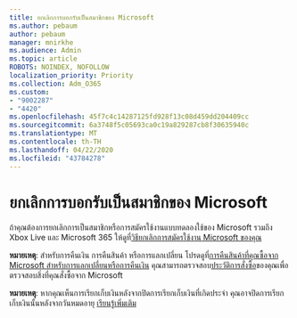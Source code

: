 ```yaml
---
title: ยกเลิกการบอกรับเป็นสมาชิกของ Microsoft
ms.author: pebaum
author: pebaum
manager: mnirkhe
ms.audience: Admin
ms.topic: article
ROBOTS: NOINDEX, NOFOLLOW
localization_priority: Priority
ms.collection: Adm_O365
ms.custom:
- "9002287"
- "4420"
ms.openlocfilehash: 45f7c4c14287125fd928f13c08d459dd204409cc
ms.sourcegitcommit: 6a3748f5c05693ca0c19a829287cb8f30635940c
ms.translationtype: MT
ms.contentlocale: th-TH
ms.lasthandoff: 04/22/2020
ms.locfileid: "43784278"
---
```

# <a name="cancel-microsoft-subscription"></a>ยกเลิกการบอกรับเป็นสมาชิกของ Microsoft

ถ้าคุณต้องการยกเลิกการเป็นสมาชิกหรือการสมัครใช้งานแบบทดลองใช้ของ Microsoft รวมถึง Xbox Live และ Microsoft 365 ให้ดูที่[วิธียกเลิกการสมัครใช้งาน Microsoft ของคุณ](https://support.microsoft.com/help/4027815)

**หมายเหตุ**: สําหรับการคืนเงิน การคืนสินค้า หรือการแลกเปลี่ยน โปรดดูที่[การคืนสินค้าที่คุณซื้อจาก Microsoft สําหรับการแลกเปลี่ยนหรือการคืนเงิน](https://support.microsoft.com/help/10558) คุณสามารถตรวจสอบ[ประวัติการสั่งซื้อ](https://account.microsoft.com/billing/orders/)ของคุณเพื่อตรวจสอบสิ่งที่คุณสั่งซื้อจาก Microsoft 

**หมายเหตุ**: หากคุณเห็นการเรียกเก็บเงินหลังจากปิดการเรียกเก็บเงินที่เกิดประจํา คุณอาจปิดการเรียกเก็บเงินนั้นหลังจากวันหมดอายุ [เรียนรู้เพิ่มเติม](https://support.microsoft.com/help/10640) 
